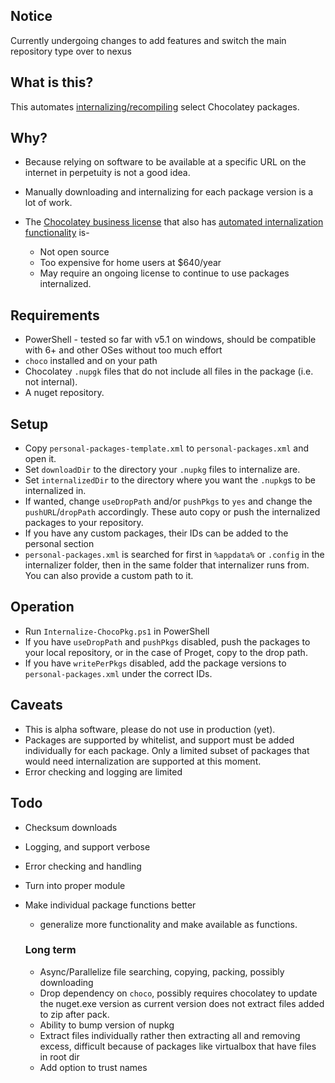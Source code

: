## Notice

Currently undergoing changes to add features and switch the main repository type over to nexus

## What is this?

This automates [internalizing/recompiling](https://chocolatey.org/docs/how-to-recompile-packages) select Chocolatey packages.

## Why? 

- Because relying on software to be available at a specific URL on the internet in perpetuity is not a good idea.
- Manually downloading and internalizing for each package version is a lot of work.
- The [Chocolatey business license](https://chocolatey.org/pricing#faq-pricing) that also has [automated internalization functionality](https://chocolatey.org/docs/features-automatically-recompile-packages) is-
 
   - Not open source
   - Too expensive for home users at $640/year
   - May require an ongoing license to continue to use packages internalized. 

## Requirements

- PowerShell - tested so far with v5.1 on windows, should be compatible with 6+ and other OSes without too much effort
- `choco` installed and on your path
- Chocolatey `.nupgk` files that do not include all files in the package (i.e. not internal).
- A nuget repository.

## Setup 

- Copy `personal-packages-template.xml` to `personal-packages.xml` and open it.
- Set `downloadDir` to the directory your `.nupkg` files to internalize are.
- Set `internalizedDir` to the directory where you want the `.nupkg`s to be internalized in.
- If wanted, change `useDropPath` and/or `pushPkgs` to `yes` and change the `pushURL`/`dropPath` accordingly. These auto copy or push the internalized packages to your repository.
- If you have any custom packages, their IDs can be added to the personal section
- `personal-packages.xml` is searched for first in `%appdata%` or `.config` in the internalizer folder, then in the same folder that internalizer runs from. You can also provide a custom path to it. 

## Operation 

- Run `Internalize-ChocoPkg.ps1` in PowerShell
- If you have `useDropPath` and `pushPkgs` disabled, push the packages to your local repository, or in the case of Proget, copy to the drop path.
- If you have `writePerPkgs` disabled, add the package versions to `personal-packages.xml` under the correct IDs. 

## Caveats

- This is alpha software, please do not use in production (yet).
- Packages are supported by whitelist, and support must be added individually for each package. Only a limited subset of packages that would need internalization are supported at this moment.
- Error checking and logging are limited

## Todo

- Checksum downloads
- Logging, and support verbose
- Error checking and handling
- Turn into proper module
- Make individual package functions better
	- generalize more functionality and make available as functions. 
  
    ### Long term
  
  - Async/Parallelize file searching, copying, packing, possibly downloading 
  - Drop dependency on `choco`, possibly requires chocolatey to update the nuget.exe version as current version does not extract files added to zip after pack.
  - Ability to bump version of nupkg
  - Extract files individually rather then extracting all and removing excess, difficult because of packages like virtualbox that have files in root dir
  - Add option to trust names